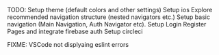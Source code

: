 TODO:
Setup theme (default colors and other settings)
Setup ios
Explore recommended navigation structure (nested navigators etc.)
Setup basic navigation (Main Navigation, Auth Navigator etc).
Setup Login Register Pages and integrate firebase auth
Setup circleci

FIXME:
VSCode not displyaing eslint errors

